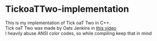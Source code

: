 # TickoaTTwo-implementation
This is my implementation of Tick oaT Two in C++.  
Tick oaT Two was made by Oats Jenkins in [this video](https://www.youtube.com/watch?v=ePxrVU4M9uA&ab_channel=OatsJenkins)  
I heavily abuse ANSI color codes, so while compiling keep that in mind
